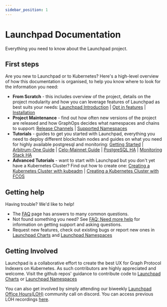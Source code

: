 ```yaml
---
sidebar_position: 1
---
```


# Launchpad Documentation

Everything you need to know about the Launchpad project.

## First steps

Are you new to Launchpad or to Kubernetes? Here's a high-level overview of how this documentation is organised, to help you know where to look for the information you need:

* **From Scratch** - this includes overview of the project, details on the project modularity and how you can leverage features of Launchpad as best suits your needs: [Launchpad Introduction](intro) | [Opt in features](modularity) | [Installation](client-side-tooling) 
* **Project Maintenance** - find out how often new versions of the project are released and how GraphOps decides what namespaces and chains to support: [Release Channels](release-channels) | [Supported Namespaces](supported-namespaces)
* **Tutorials** - guides to get you started with Launchpad, everything you need to deploy different blockchain nodes and guides on what you need for highly available postgresql and monitoring: [Getting Started](quick-start) | [Arbitrum-One Guide](tutorials/arbitrum-archive-kubernetes-guide) | [Celo-Mainnet Guide](tutorials/celo-archive-kubernetes-guide) | [PostgreSQL HA](tutorials/postgresql_ha.md) | [Monitoring Stack HA](tutorials/monitoring-stack-with-HA.md)
* **Advanced Tutorials** - want to start with Launchpad but you don't yet have a Kubernetes Cluster? Find out how to create one: [Creating a Kubernetes Cluster with kubeadm](advanced-tutorials/kubernetes-create-cluster-with-kubeadm) | [Creating a Kubernetes Cluster with FCOS](advanced-tutorials/advanced-kubernetes.md) 

## Getting help

Having trouble? We'd like to help!

* The [FAQ](faq) page has answers to many common questions.
* Not found something you need? See [FAQ: Need more help](faq#need-more-help) for information on getting support and asking questions.
* Request new features, check out existing bugs or report new ones in [Launchpad Charts](https://github.com/graphops/launchpad-charts/issues) and [Launchpad Namespaces](https://github.com/graphops/launchpad-namespaces/issues)


## Getting Involved

Launchpad is a collaborative effort to create the best UX for Graph Protocol Indexers on Kubernetes. As such contributors are highly appreciated and welcome. Visit the github repos' guidance to contribute code to [Launchpad Charts](https://github.com/graphops/launchpad-charts/blob/main/CONTRIBUTING.md) or [Launchpad Namespaces](https://github.com/graphops/launchpad-namespaces/blob/main/CONTRIBUTING.md)

You can also get involved by simply attending our biweekly [Launchpad Office Hours(LOH)](https://discord.com/events/438038660412342282/1229824398127534130) community call on discord. You can access previous LOH recordings [here](https://www.youtube.com/watch?v=qC5KbhD3urc&list=PLpbkfkwg_V6Ceidcn06VSP9BoU0g14voq).